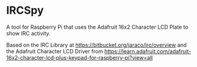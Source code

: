 IRCSpy
======

A tool for Raspberry Pi that uses the Adafruit 16x2 Character LCD Plate to show IRC activity.

Based on the IRC Library at https://bitbucket.org/jaraco/irc/overview and the Adafruit Character LCD Driver from https://learn.adafruit.com/adafruit-16x2-character-lcd-plus-keypad-for-raspberry-pi?view=all
